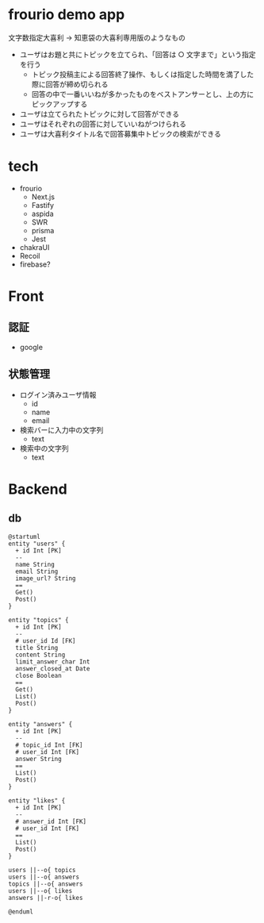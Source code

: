# frourio demo app

文字数指定大喜利
→ 知恵袋の大喜利専用版のようなもの

- ユーザはお題と共にトピックを立てられ、「回答は ○ 文字まで」という指定を行う
  - トピック投稿主による回答終了操作、もしくは指定した時間を満了した際に回答が締め切られる
  - 回答の中で一番いいねが多かったものをベストアンサーとし、上の方にピックアップする
- ユーザは立てられたトピックに対して回答ができる
- ユーザはそれぞれの回答に対していいねがつけられる
- ユーザは大喜利タイトル名で回答募集中トピックの検索ができる

# tech

- frourio
  - Next.js
  - Fastify
  - aspida
  - SWR
  - prisma
  - Jest
- chakraUI
- Recoil
- firebase?

# Front

## 認証

- google

## 状態管理

- ログイン済みユーザ情報
  - id
  - name
  - email
- 検索バーに入力中の文字列
  - text
- 検索中の文字列
  - text

# Backend

## db

```uml
@startuml
entity "users" {
  + id Int [PK]
  --
  name String
  email String
  image_url? String
  ==
  Get()
  Post()
}

entity "topics" {
  + id Int [PK]
  --
  # user_id Id [FK]
  title String
  content String
  limit_answer_char Int
  answer_closed_at Date
  close Boolean
  ==
  Get()
  List()
  Post()
}

entity "answers" {
  + id Int [PK]
  --
  # topic_id Int [FK]
  # user_id Int [FK]
  answer String
  ==
  List()
  Post()
}

entity "likes" {
  + id Int [PK]
  --
  # answer_id Int [FK]
  # user_id Int [FK]
  ==
  List()
  Post()
}

users ||--o{ topics
users ||--o{ answers
topics ||--o{ answers
users ||--o{ likes
answers ||-r-o{ likes

@enduml
```
